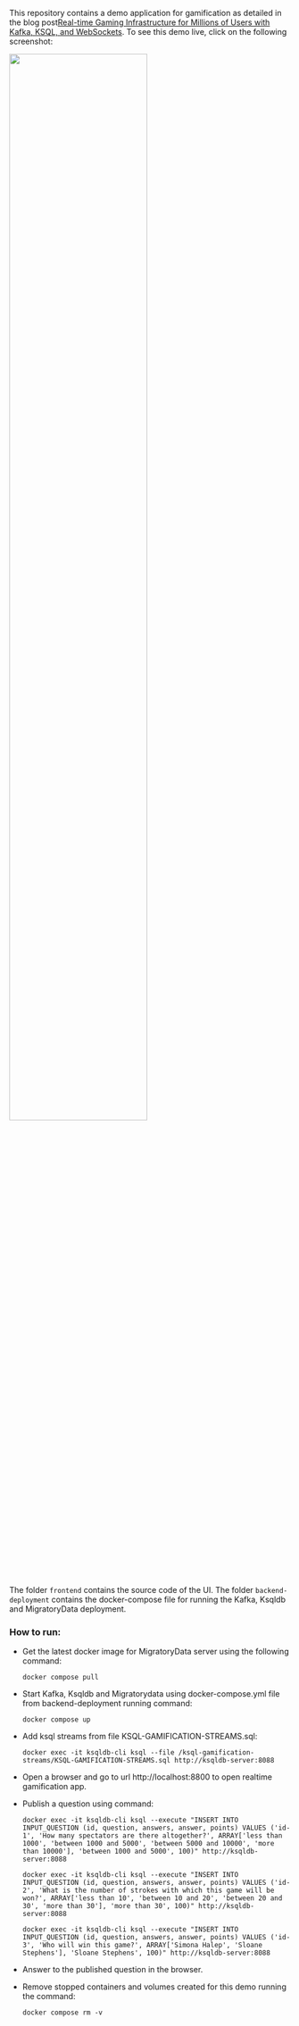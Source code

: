 This repository contains a demo application for gamification as detailed in the blog post[Real-time Gaming Infrastructure for Millions of Users with Kafka, KSQL, and WebSockets](https://www.confluent.io/blog/real-time-gaming-infrastructure-kafka-ksqldb-websockets/). To see this demo live, click on the following screenshot:

<a href="https://cloud.migratorydata.com/apps/gamification/info" target="_blank"><img src="https://migratorydata.com/images/blog/2021/08/migratorydata-live-demo-gamfication.png" width="70%"/></a>

The folder `frontend` contains the source code of the UI. The folder `backend-deployment` contains the docker-compose file for running the Kafka, Ksqldb and MigratoryData deployment.

### How to run:

- Get the latest docker image for MigratoryData server using the following command:
      
      docker compose pull

- Start Kafka, Ksqldb and Migratorydata using docker-compose.yml file from backend-deployment running command:

      docker compose up

- Add ksql streams from file KSQL-GAMIFICATION-STREAMS.sql:

      docker exec -it ksqldb-cli ksql --file /ksql-gamification-streams/KSQL-GAMIFICATION-STREAMS.sql http://ksqldb-server:8088

- Open a browser and go to url http://localhost:8800 to open realtime gamification app.

- Publish a question using command:

      docker exec -it ksqldb-cli ksql --execute "INSERT INTO INPUT_QUESTION (id, question, answers, answer, points) VALUES ('id-1', 'How many spectators are there altogether?', ARRAY['less than 1000', 'between 1000 and 5000', 'between 5000 and 10000', 'more than 10000'], 'between 1000 and 5000', 100)" http://ksqldb-server:8088

      docker exec -it ksqldb-cli ksql --execute "INSERT INTO INPUT_QUESTION (id, question, answers, answer, points) VALUES ('id-2', 'What is the number of strokes with which this game will be won?', ARRAY['less than 10', 'between 10 and 20', 'between 20 and 30', 'more than 30'], 'more than 30', 100)" http://ksqldb-server:8088

      docker exec -it ksqldb-cli ksql --execute "INSERT INTO INPUT_QUESTION (id, question, answers, answer, points) VALUES ('id-3', 'Who will win this game?', ARRAY['Simona Halep', 'Sloane Stephens'], 'Sloane Stephens', 100)" http://ksqldb-server:8088

- Answer to the published question in the browser.

- Remove stopped containers and volumes created for this demo running the command:
      
      docker compose rm -v
